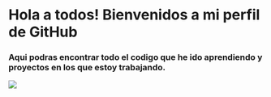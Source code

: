 # Hola a todos! Bienvenidos a mi perfil de GitHub

### Aqui podras encontrar todo el codigo que he ido aprendiendo y proyectos en los que estoy trabajando.

![](https://encrypted-tbn0.gstatic.com/images?q=tbn:ANd9GcRLZPzDHPnj6LgwwnL2Ojw5aIHO23Z1LTIR4A&s)
